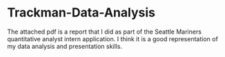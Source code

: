 # Trackman-Data-Analysis

The attached pdf is a report that I did as part of the Seattle Mariners quantitative analyst intern application.
I think it is a good representation of my data analysis and presentation skills. 
